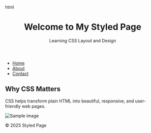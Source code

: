 html
<!DOCTYPE html>
<html lang="en">
<head>
  <meta charset="UTF-8">
  <meta name="viewport" content="width=device-width, initial-scale=1.0">
  <title>Intro to CSS</title>
  <link rel="stylesheet" href="style.css">
</head>
<body>
  <header id="main-header">
    <h1>Welcome to My Styled Page</h1>
    <p class="subtitle">Learning CSS Layout and Design</p>
  </header>

  <nav>
    <ul>
      <li><a href="#" class="nav-link">Home</a></li>
      <li><a href="#" class="nav-link">About</a></li>
      <li><a href="#" class="nav-link">Contact</a></li>
    </ul>
  </nav>

  <main id="main-content">
    <section>
      <h2>Why CSS Matters</h2>
      <p>CSS helps transform plain HTML into beautiful, responsive, and user-friendly web pages.</p>
      <img src="https://via.placeholder.com/300" alt="Sample image" class="styled-img">
    </section>
  </main>

  <footer>
    <p>&copy; 2025 Styled Page</p>
  </footer>
</body>
</html>


